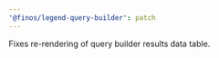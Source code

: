 ```yaml
---
'@finos/legend-query-builder': patch
---
```


Fixes re-rendering of query builder results data table.
